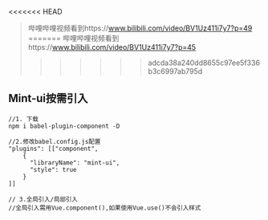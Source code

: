 <<<<<<< HEAD
> 哔哩哔哩视频看到https://www.bilibili.com/video/BV1Uz411i7y7?p=49
=======
> 哔哩哔哩视频看到https://www.bilibili.com/video/BV1Uz411i7y7?p=45
>>>>>>> adcda38a240dd8655c97ee5f336b3c6997ab795d

## Mint-ui按需引入
```
//1. 下载
npm i babel-plugin-component -D

//2.修改babel.config.js配置
"plugins": [["component", 
    {
      "libraryName": "mint-ui",
      "style": true
    }
]]

// 3.全局引入/局部引入
//全局引入需用Vue.component(),如果使用Vue.use()不会引入样式
```
